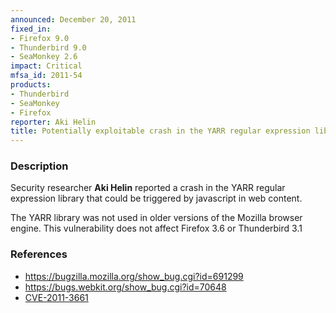 ```yaml
---
announced: December 20, 2011
fixed_in:
- Firefox 9.0
- Thunderbird 9.0
- SeaMonkey 2.6
impact: Critical
mfsa_id: 2011-54
products:
- Thunderbird
- SeaMonkey
- Firefox
reporter: Aki Helin
title: Potentially exploitable crash in the YARR regular expression library
---
```


<h3>Description</h3>

<p>Security researcher <strong>Aki Helin</strong> reported a crash
in the YARR regular expression library that could be triggered by
javascript in web content.
</p>

<p class="note">The YARR library was not used in older versions of
the Mozilla browser engine. This vulnerability does not affect
Firefox 3.6 or Thunderbird 3.1
</p>

<h3>References</h3>

<ul>
  <li><a href="https://bugzilla.mozilla.org/show_bug.cgi?id=691299">
       https://bugzilla.mozilla.org/show_bug.cgi?id=691299</a></li>
  <li><a href="https://bugs.webkit.org/show_bug.cgi?id=70648">
       https://bugs.webkit.org/show_bug.cgi?id=70648</a></li>
  <li><a href="http://cve.mitre.org/cgi-bin/cvename.cgi?name=CVE-2011-3661" class="ex-ref">CVE-2011-3661</a></li>
</ul>



